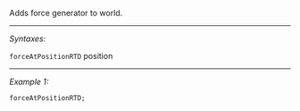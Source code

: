 Adds force generator to world.


---
*Syntaxes:*

`forceAtPositionRTD` position

---
*Example 1:*

```sqf
forceAtPositionRTD;
```